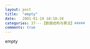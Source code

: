 ```yaml
---
layout: post
title:  "empty"
date:   2001-01-10 10:10:10
categories: 37---【数据结构与算法】#####
comments: true
---
```

empty
